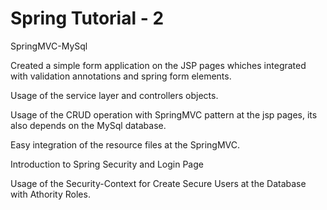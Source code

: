 # Spring Tutorial - 2

SpringMVC-MySql

Created a simple form application on the JSP pages whiches integrated with validation annotations and spring form elements.

Usage of the service layer and controllers objects.

Usage of the CRUD operation with SpringMVC pattern at the jsp pages, its also depends on the MySql database.

Easy integration of the resource files at the SpringMVC.

Introduction to Spring Security and Login Page

Usage of the Security-Context for Create Secure Users at the Database with Athority Roles.

